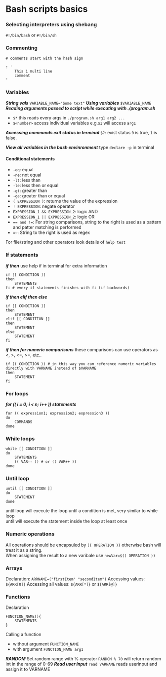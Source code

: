 # Bash scripts basics
### Selecting interpreters using shebang
`#!/bin/bash` or `#!/bin/sh`

### Commenting
`# comments start with the hash sign`
```
: '
    This i multi line 
    comment
'
```

### Variables
***String vals***
`VARIABLE_NAME="Some text"`
***Using variables***
`$VARIABLE_NAME`
***Reading arguments passed to script while executing with ./program.sh***
* `$*` this reads every args in `./program.sh arg1 arg2 ...`
* `$<number>` access individual variables e.g.`$1` will access `arg1`

***Accessing commands exit status in terminal***
`$?`: exist status `0` is true, `1` is false. 

***View all variables in the bash envinronment***
type `declare -p` in terminal

#### Conditional statements
* `-eq`: equal 
* `-ne`: not equal
* `-lt`: less than
* `-le`: less then or equal
* `-gt`: greater than
* `-ge`: greater than or equal
* `( EXPRESSION )`: returns the value of the expression
* `! EXPRESSION`: negate operator
* `EXPRESSION_1 && EXPRESSION_2`: logic AND
* `EXPRESSION_1 || EXPRESSION_2`: logic OR
* `== and !=`: For string comparisons, string to the right is used as a pattern and patter matching is performed
* `=~`: String to the right is used as regex  

For file/string and other operators look details of `help test`

### If statements
***if then*** use help if in terminal for extra information
```
if [[ CONDITION ]]
then 
    STATEMENTS 
fi # every if statements finishes with fi (if backwards)
```
***if then elif then else***
```
if [[ CONDITION ]]
then
    STATEMENT
elif [[ CONDITION ]]
then
    STATEMENT
else
    STATEMENT
fi
```
***if then for numeric comparisons*** these comparisons can use operators as <, >, <=, >=, etc..
```
if (( CONDITION )) # in this way you can reference numeric variables directly with VARNAME instead of $VARNAME
then  
    STATEMENT
fi
```
### For loops
***for (( i = 0; i < n; i++ )) statements***
```
for (( expression1; expression2; expression3 ))
do 
    COMMANDS
done
```
### While loops
```
while [[ CONDITION ]]
do
    STATEMENTS
    (( VAR-- )) # or (( VAR++ ))
done
```
### Until loop
```
until [[ CONDITION ]]
do
    STATEMENT
done
```
until loop will execute the loop until a condition is met, very similar to while loop  
until will execute the statement inside the loop at least once
### Numeric operations
All operations should be encapsuled by `(( OPERATION ))` otherwise bash will treat it as a string.  
When assigning the result to a new varibale use `newVar=$(( OPERATION ))` 

### Arrays
Declaration: `ARRNAME=("firstItem" "secondItem")`
Accessing values: `${ARR[0]}`
Accessing all values: `${ARR[*]}` or `${ARR[@]}`

### Functions
Declaration
```
FUNCTION_NAME(){
    STATEMENTS
}
```
Calling a function
* without argument `FUNCTION_NAME`
* with argument `FUNCTION_NAME arg1`

***RANDOM***
Set random range with % operator `RANDOM % 70` will return random int in the range of 0-69
***Read user input***
`read VARNAME` reads userinput and assign it to VARNAME